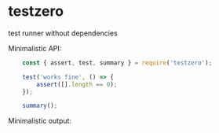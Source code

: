# testzero

test runner without dependencies

Minimalistic API:
```javascript
	const { assert, test, summary } = require('testzero');

	test('works fine', () => {
		assert([].length == 0);
	});

	summary();
```

Minimalistic output:

```

